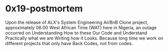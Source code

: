#  0x19-postmortem

Upon the release of ALX's System Engineering AirBnB Clone project, approximately 06:00 West African Time (WAT) here in Nigeria, an outage occurred on Understanding How to these Our Code and Understand Practically what we are Writing how it Looks. Because long time we work on different projects that only have Back Codes, not from codes.
